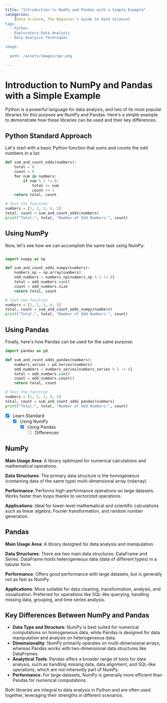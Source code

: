 ```yaml
---
title: "Introduction to NumPy and Pandas with a Simple Example"
categories:
    [Data Science, The Beginner's Guide to Data Science]
tags:
  - Python
  - Exploratory Data Analysis
  - Data Analysis Techniques

image:
 
  path: /assets/images/npc.png

---
```


# Introduction to NumPy and Pandas with a Simple Example

Python is a powerful language for data analysis, and two of its most popular libraries for this purpose are NumPy and Pandas. Here's a simple example to demonstrate how these libraries can be used and their key differences.

## Python Standard Approach

Let's start with a basic Python function that sums and counts the odd numbers in a list:

```python
def sum_and_count_odds(numbers):
    total = 0
    count = 0
    for num in numbers:
        if num % 2 != 0:
            total += num
            count += 1
    return total, count

# Test the function
numbers = [1, 2, 3, 4, 5]
total, count = sum_and_count_odds(numbers)
print("Total:", total, "Number of Odd Numbers:", count)
```
## Using NumPy

Now, let's see how we can accomplish the same task using NumPy:

```python

import numpy as np

def sum_and_count_odds_numpy(numbers):
    numbers_np = np.array(numbers)
    odd_numbers = numbers_np[numbers_np % 2 != 0]
    total = odd_numbers.sum()
    count = odd_numbers.size
    return total, count

# Test the function
numbers = [1, 2, 3, 4, 5]
total, count = sum_and_count_odds_numpy(numbers)
print("Total:", total, "Number of Odd Numbers:", count)

```



## Using Pandas

Finally, here's how Pandas can be used for the same purpose:

```python
import pandas as pd

def sum_and_count_odds_pandas(numbers):
    numbers_series = pd.Series(numbers)
    odd_numbers = numbers_series[numbers_series % 2 != 0]
    total = odd_numbers.sum()
    count = odd_numbers.count()
    return total, count

# Test the function
numbers = [1, 2, 3, 4, 5]
total, count = sum_and_count_odds_pandas(numbers)
print("Total:", total, "Number of Odd Numbers:", count)
```

  - [x] Learn Standard
    + [x] Using NumPy
      * [x] Using Pandas
        - [ ] Differences
## NumPy

**Main Usage Area**: A library optimized for numerical calculations and mathematical operations.

**Data Structures**: The primary data structure is the homogeneous (containing data of the same type) multi-dimensional array (ndarray).

**Performance**: Performs high-performance operations on large datasets. Works faster than loops thanks to vectorized operations.

**Applications**: Ideal for lower-level mathematical and scientific calculations such as linear algebra, Fourier transformation, and random number generation.

## Pandas

**Main Usage Area**: A library designed for data analysis and manipulation.

**Data Structures**: There are two main data structures: DataFrame and Series. DataFrame holds heterogeneous data (data of different types) in a tabular form.

**Performance**: Offers good performance with large datasets, but is generally not as fast as NumPy.

**Applications**: More suitable for data cleaning, transformation, analysis, and visualization. Preferred for operations like SQL-like querying, handling missing data, grouping, and time series analysis.




## Key Differences Between NumPy and Pandas

- **Data Type and Structure**: NumPy is best suited for numerical computations on homogeneous data, while Pandas is designed for data manipulation and analysis on heterogeneous data.
- **Dimensionality**: NumPy primarily operates on multi-dimensional arrays, whereas Pandas works with two-dimensional data structures like DataFrames.
- **Analytical Tools**: Pandas offers a broader range of tools for data analysis, such as handling missing data, data alignment, and SQL-like operations, which are not inherently part of NumPy.
- **Performance**: For large datasets, NumPy is generally more efficient than Pandas for numerical computations.

Both libraries are integral to data analysis in Python and are often used together, leveraging their strengths in different scenarios.
